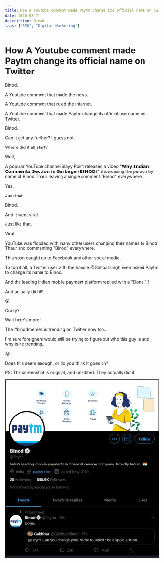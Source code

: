 ```yaml
---
title: How A Youtube comment made Paytm change its official name on Twitter
date: 2020-08-7
description: Binod.
tags: ["SEO", "Digital Marketing"]
---
```

# How A Youtube comment made Paytm change its official name on Twitter

Binod.

A Youtube comment that made the news.

A Youtube comment that ruled the internet.

A Youtube comment that made Paytm change its official username on Twitter.

Binod.

Can it get any further? I guess not.

Where did it all start?

Well,

A popular YouTube channel Slayy Point released a video "𝗪𝗵𝘆 𝗜𝗻𝗱𝗶𝗮𝗻 𝗖𝗼𝗺𝗺𝗲𝗻𝘁𝘀 𝗦𝗲𝗰𝘁𝗶𝗼𝗻 𝗶𝘀 𝗚𝗮𝗿𝗯𝗮𝗴𝗲 (𝗕𝗜𝗡𝗢𝗗)" showcasing the person by name of Binod Thaur leaving a single comment "Binod" everywhere.

Yes.

Just that.

Binod.

And it went viral.

Just like that.

Viral.

YouTube was flooded with many other users changing their names to Binod Thaur and commenting "Binod" everywhere.

This soon caught up to Facebook and other social media.

To top it all, a Twitter user with the handle @Gabbarsingh even asked Paytm to change its name to Binod.

And the leading Indian mobile payment platform replied with a "Done."!!

And actually did it!!

😲

Crazy?

Wait here's more!

The #binodmemes is trending on Twitter now too...

I'm sure foreigners would still be trying to figure out who this guy is and why is he trending...

😂

Does this seem enough, or do you think it goes on?

PS: The screenshot is original, and unedited. They actually did it.

![How%20A%20Youtube%20comment%20made%20Paytm%20chage%20its%20officia%202f4ae1d6525a4e8a9cb59abd9ece3353/0_(7).jpg](How%20A%20Youtube%20comment%20made%20Paytm%20chage%20its%20officia%202f4ae1d6525a4e8a9cb59abd9ece3353/0_(7).jpg)